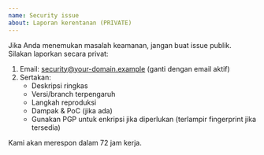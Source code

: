 ```yaml
---
name: Security issue
about: Laporan kerentanan (PRIVATE)
---
```


Jika Anda menemukan masalah keamanan, jangan buat issue publik. Silakan laporkan secara privat:

1. Email: security@your-domain.example (ganti dengan email aktif)
2. Sertakan:
   - Deskripsi ringkas
   - Versi/branch terpengaruh
   - Langkah reproduksi
   - Dampak & PoC (jika ada)
   - Gunakan PGP untuk enkripsi jika diperlukan (terlampir fingerprint jika tersedia)

Kami akan merespon dalam 72 jam kerja.
